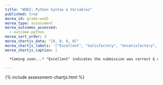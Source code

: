 ```yaml
---
title: "WOD2: Python Syntax & Variables"
published: true
morea_id: grade-wod2
morea_type: assessment
morea_outcomes_assessed:
  - outcome-python
morea_sort_order: 3
morea_chartjs_data: "[0, 0, 0, 0]"
morea_chartjs_labels: '["Excellent", "Satisfactory", "Unsatisfactory", "No submission"]'
morea_chartjs_caption: |

  *Coming soon...* "Excellent" indicates the submission was correct & on time, "Satisfactory" is correct but late or includes some minor mistake if on time, and "Unsatisfactory" represents an incorrect submission.
  
---
```


{% include assessment-chartjs.html %}

